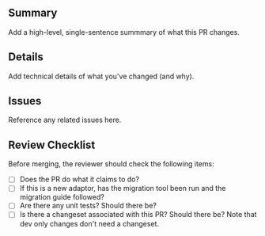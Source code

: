 ## Summary

Add a high-level, single-sentence summmary of what this PR changes.

## Details

Add technical details of what you've changed (and why).

## Issues

Reference any related issues here.

## Review Checklist

Before merging, the reviewer should check the following items:

- [ ] Does the PR do what it claims to do?
- [ ] If this is a new adaptor, has the migration tool been run and the
      migration guide followed?
- [ ] Are there any unit tests? Should there be?
- [ ] Is there a changeset associated with this PR? Should there be? Note that
      dev only changes don't need a changeset.
